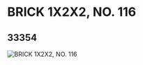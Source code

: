 # BRICK 1X2X2, NO. 116
## 33354
![BRICK 1X2X2, NO. 116](https://lc-www-live-s.legocdn.com/media/bricks/5/2/6186626.jpg)